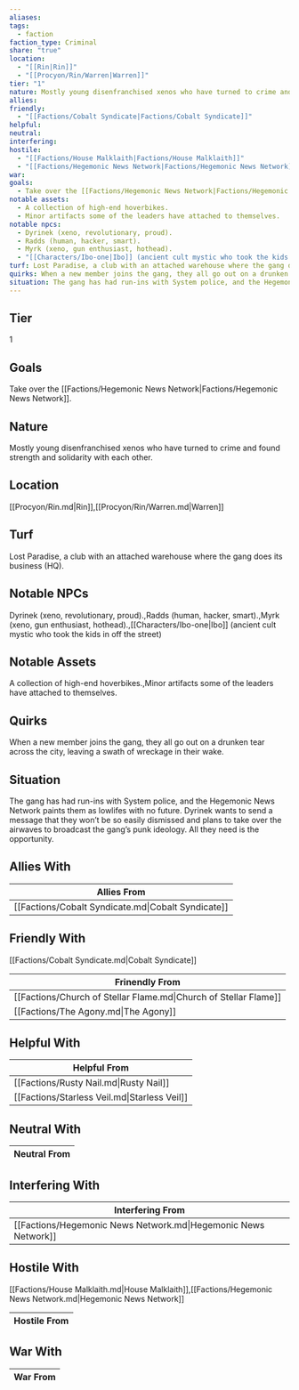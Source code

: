 ```yaml
---
aliases: 
tags:
  - faction
faction_type: Criminal
share: "true"
location:
  - "[[Rin|Rin]]"
  - "[[Procyon/Rin/Warren|Warren]]"
tier: "1"
nature: Mostly young disenfranchised xenos who have turned to crime and found strength and solidarity with each other.
allies: 
friendly:
  - "[[Factions/Cobalt Syndicate|Factions/Cobalt Syndicate]]"
helpful: 
neutral: 
interfering: 
hostile:
  - "[[Factions/House Malklaith|Factions/House Malklaith]]"
  - "[[Factions/Hegemonic News Network|Factions/Hegemonic News Network]]"
war: 
goals:
  - Take over the [[Factions/Hegemonic News Network|Factions/Hegemonic News Network]].
notable assets:
  - A collection of high-end hoverbikes.
  - Minor artifacts some of the leaders have attached to themselves.
notable npcs:
  - Dyrinek (xeno, revolutionary, proud).
  - Radds (human, hacker, smart).
  - Myrk (xeno, gun enthusiast, hothead).
  - "[[Characters/Ibo-one|Ibo]] (ancient cult mystic who took the kids in off the street)"
turf: Lost Paradise, a club with an attached warehouse where the gang does its business (HQ).
quirks: When a new member joins the gang, they all go out on a drunken tear across the city, leaving a swath of wreckage in their wake.
situation: The gang has had run-ins with System police, and the Hegemonic News Network paints them as lowlifes with no future. Dyrinek wants to send a message that they won’t be so easily dismissed and plans to take over the airwaves to broadcast the gang’s punk ideology. All they need is the opportunity.
---
```

## Tier

1

## Goals

Take over the [[Factions/Hegemonic News Network|Factions/Hegemonic News Network]].

## Nature

Mostly young disenfranchised xenos who have turned to crime and found strength and solidarity with each other.

## Location

[[Procyon/Rin.md|Rin]],[[Procyon/Rin/Warren.md|Warren]]

## Turf

Lost Paradise, a club with an attached warehouse where the gang does its business (HQ).

## Notable NPCs

Dyrinek (xeno, revolutionary, proud).,Radds (human, hacker, smart).,Myrk (xeno, gun enthusiast, hothead).,[[Characters/Ibo-one|Ibo]] (ancient cult mystic who took the kids in off the street)

## Notable Assets

A collection of high-end hoverbikes.,Minor artifacts some of the leaders have attached to themselves.

## Quirks

When a new member joins the gang, they all go out on a drunken tear across the city, leaving a swath of wreckage in their wake.

## Situation

The gang has had run-ins with System police, and the Hegemonic News Network paints them as lowlifes with no future. Dyrinek wants to send a message that they won’t be so easily dismissed and plans to take over the airwaves to broadcast the gang’s punk ideology. All they need is the opportunity.

## Allies With



| Allies From                                        |
| -------------------------------------------------- |
| [[Factions/Cobalt Syndicate.md\|Cobalt Syndicate]] |


## Friendly With

[[Factions/Cobalt Syndicate.md|Cobalt Syndicate]]

| Frinendly From                                                   |
| ---------------------------------------------------------------- |
| [[Factions/Church of Stellar Flame.md\|Church of Stellar Flame]] |
| [[Factions/The Agony.md\|The Agony]]                             |


## Helpful With



| Helpful From                                 |
| -------------------------------------------- |
| [[Factions/Rusty Nail.md\|Rusty Nail]]       |
| [[Factions/Starless Veil.md\|Starless Veil]] |


## Neutral With




| Neutral From |
| ------------ |



## Interfering With




| Interfering From                                               |
| -------------------------------------------------------------- |
| [[Factions/Hegemonic News Network.md\|Hegemonic News Network]] |



## Hostile With

[[Factions/House Malklaith.md|House Malklaith]],[[Factions/Hegemonic News Network.md|Hegemonic News Network]]


| Hostile From |
| ------------ |



## War With



| War From |
| -------- |

